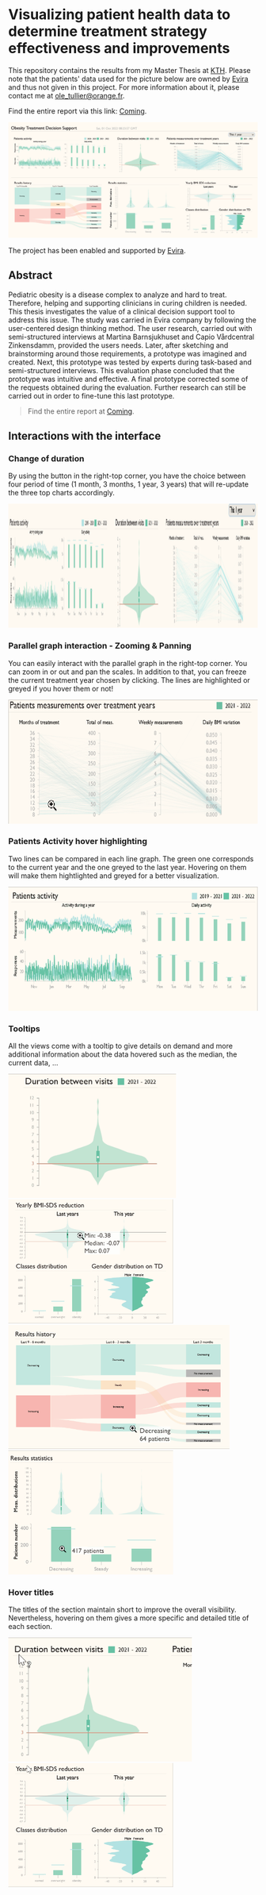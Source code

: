 # Visualizing patient health data to determine treatment strategy effectiveness and improvements

This repository contains the results from my Master Thesis at [KTH](www.kth.se). Please note that the patients' data used for the picture below are owned by [Evira](www.evira.se) and thus not given in this project. For more information about it, please contact me at ole_tullier@orange.fr. 

Find the entire report via this link: [Coming](todo).

![Overall interface of the visualization](/finalProduct.PNG)

The project has been enabled and supported by [Evira](www.evira.se).

## Abstract

Pediatric obesity is a disease complex to analyze and hard to treat. Therefore, helping and supporting clinicians in curing children is needed. This thesis investigates the value of a clinical  decision support tool to address this issue. The study was carried in Evira company by following the user-centered design thinking method. The user research, carried out with semi-structured
interviews at Martina Barnsjukhuset and Capio Vårdcentral Zinkensdamm, provided the users needs. Later, after sketching and brainstorming around those requirements, a prototype was imagined and created. Next, this prototype was tested by experts during task-based and semi-structured interviews. This evaluation phase concluded that the prototype was intuitive and effective. A final prototype corrected some of the requests obtained during the evaluation. Further research can still be carried out in order to fine-tune this last prototype.
> Find the entire report at [Coming](todo).

## Interactions with the interface

### Change of duration

By using the button in the right-top corner, you have the choice between four period of time (1 month, 3 months, 1 year, 3 years) that will re-update the three top charts accordingly.

<img alt="Zoom and pan in the parallel chart" src="/gifs/durationChange.gif" height="250"/>

### Parallel graph interaction - Zooming & Panning 

You can easily interact with the parallel graph in the right-top corner. You can zoom in or out and pan the scales. In addition to that, you can freeze the current treatment year chosen by clicking. The lines are highlighted or greyed if you hover them or not! 

<img alt="Zoom and pan in the parallel chart" src="/gifs/parallelGraphInteractions.gif" height="250"/>

### Patients Activity hover highlighting

Two lines can be compared in each line graph. The green one corresponds to the current year and the one greyed to the last year. Hovering on them will make them hightlighted and greyed for a better visualization.

<img alt="Gif of Patients Activity hover highlighting interaction of line charts" src="/gifs/patientsActivity.gif" height="250"/>

### Tooltips

All the views come with a tooltip to give details on demand and more additional information about the data hovered such as the median, the current data, ...

<div style={{
      display: flex;
      justify-content: space-around;
     }}>
  <img alt="Tooltip in duration between visits view" src="/gifs/durationVisits.gif" height="250"/>
  <img alt="Tooltip the right-bottom corner component" src="/gifs/lastHovers.gif" height="250"/>
  <img alt="Tooltip in the sankey chart" src="/gifs/sankeyChartsHover.gif" height="250"/>
  <img alt="Tooltip in the results section" src="/gifs/resultsHover.gif" height="250"/>
</div>

### Hover titles
The titles of the section maintain short to improve the overall visibility. Nevertheless, hovering on them gives a more specific and detailed title of each section.

<div style={{
      display: flex;
      justify-content: space-around;
     }}>
  <img alt="Titles triggers by hovering in the duration between visit component" src="/gifs/visitsTitles.gif" height="250"/>
  <img alt="Titles triggers by hovering in the right-bottom corner" src="/gifs/lastTitles.gif" height="250"/>
</div>
